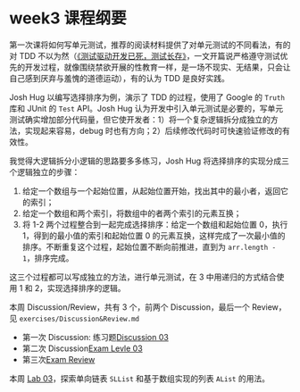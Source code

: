 # week3 课程纲要

第一次课将如何写单元测试，推荐的阅读材料提供了对单元测试的不同看法，有的对 TDD 不以为然（[《测试驱动开发已死，测试长存》](https://dhh.dk/2014/tdd-is-dead-long-live-testing.html)，一文开篇说严格遵守测试优先的开发过程，就像围绕禁欲开展的性教育一样，是一场不现实、无结果，只会让自己感到厌弃与羞愧的道德运动），有的认为 TDD 是良好实践。

Josh Hug 以编写选择排序为例，演示了 TDD 的过程，使用了 Google 的 `Truth` 库和 JUnit 的 `Test` API。Josh Hug 认为开发中引入单元测试是必要的，写单元测试确实增加部分代码量，但它使开发者：1）将一个复杂逻辑拆分成独立的方法，实现起来容易，debug 时也有方向；2）后续修改代码时可快速验证修改的有效性。

我觉得大逻辑拆分小逻辑的思路要多多练习，Josh Hug 将选择排序的实现分成三个逻辑独立的步骤：
  1. 给定一个数组与一个起始位置，从起始位置开始，找出其中的最小者，返回它的索引；
  2. 给定一个数组和两个索引，将数组中的者两个索引的元素互换；
  3. 将 1-2 两个过程整合到一起完成选择排序：给定一个数组和起始位置 0，执行 1，得到的最小值的索引和起始位置 0 的元素互换，这样完成了一次最小值的排序。不断重复这个过程，起始位置不断向前推进，直到为 `arr.length - 1`，排序完成。

这三个过程都可以写成独立的方法，进行单元测试，在 3 中用递归的方式结合使用 1 和 2，实现选择排序的逻辑。

本周 Discussion/Review，共有 3 个，前两个 Discussion，最后一个 Review，见 `exercises/Discussion&Review.md`
  - 第一次 Discussion: 练习题[Discussion 03](https://drive.google.com/file/d/1qiF-aEYKl6-Y8gsf_SfHSjlgQ9SlLHTb/view)
  - 第二次 Discussion[Exam Levle 03](https://drive.google.com/file/d/14MsmrUNXnp-aiJVosQYTbMusnt2rrgeH/view)
  - 第三次[Exam Review](https://drive.google.com/file/d/1koTjUljHHI_ojyw5Q_DqBYhw6nnl7kh5/view)

本周 [Lab 03](https://sp23.datastructur.es/materials/lab/lab03/)，探索单向链表 `SLList` 和基于数组实现的列表 `AList` 的用法。